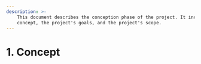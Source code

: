 ```yaml
---
description: >-
    This document describes the conception phase of the project. It includes the
    concept, the project's goals, and the project's scope.
---
```


# 1. Concept
